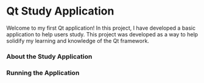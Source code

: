 # Qt Study Application

Welcome to my first Qt application!  In this project, I have developed a basic application to help users study.  This project was developed as a way to help solidify my learning and knowledge of the Qt framework.

### About the Study Application

<info>

### Running the Application